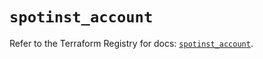 # `spotinst_account`

Refer to the Terraform Registry for docs: [`spotinst_account`](https://registry.terraform.io/providers/spotinst/spotinst/1.219.0/docs/resources/account).
